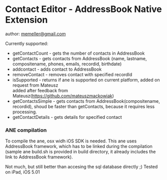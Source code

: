 # Contact Editor - AddressBook Native Extension #
author: memeller@gmail.com

Currently supported:
* getContactCount - gets the number of contacts in AddressBook
* getContacts - gets contacts from AddressBook (name, lastname, compositename, phones, emails, recordid, birthdate)
* addcontact - adds contact to AddressBook
* removeContact - removes contact with specified recordId
* isSupported - returns if ane is supported on current platform, added on request from Mateusz  
added after feedback from Mateusz(https://github.com/mateuszmackowiak)
* getContactsSimple - gets contacts from AddressBook(compositename, recordid), shoud be faster than getContacts, because it requires less processing.
* getContactDetails - gets details for specified contact


### ANE compilation ###
To compile the ane, osx widh iOS SDK is needed. This ane uses AddressBook framework, which has to be linked during the compilation (sample ane build.sh is provided in build directory, it already includes the link to AddressBook framework).

Not much, but still better than accesing the sql database directly ;)
Tested on iPad, iOS 5.01